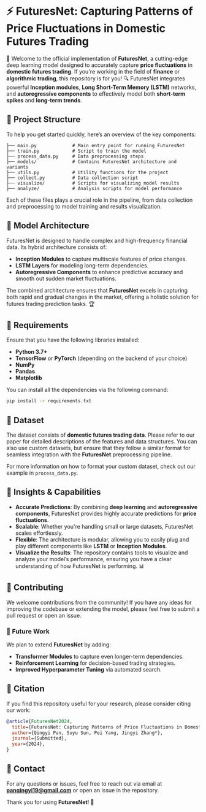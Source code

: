 
# ⚡️ FuturesNet: Capturing Patterns of Price Fluctuations in Domestic Futures Trading

🚀 Welcome to the official implementation of **FuturesNet**, a cutting-edge deep learning model designed to accurately capture **price fluctuations** in **domestic futures trading**. If you're working in the field of **finance** or **algorithmic trading**, this repository is for you! 🔍 FuturesNet integrates powerful **Inception modules**, **Long Short-Term Memory (LSTM)** networks, and **autoregressive components** to effectively model both **short-term spikes** and **long-term trends**.

## 📂 Project Structure

To help you get started quickly, here’s an overview of the key components:

```
├── main.py             # Main entry point for running FuturesNet
├── train.py            # Script to train the model
├── process_data.py     # Data preprocessing steps
├── models/             # Contains FuturesNet architecture and variants
├── utils.py            # Utility functions for the project
├── collect.py          # Data collection script
├── visualize/          # Scripts for visualizing model results
├── analyze/            # Analysis scripts for model performance
```

Each of these files plays a crucial role in the pipeline, from data collection and preprocessing to model training and results visualization.

## 🚀 Model Architecture

FuturesNet is designed to handle complex and high-frequency financial data. Its hybrid architecture consists of:

- **Inception Modules** to capture multiscale features of price changes.
- **LSTM Layers** for modeling long-term dependencies.
- **Autoregressive Components** to enhance predictive accuracy and smooth out sudden market fluctuations.

The combined architecture ensures that **FuturesNet** excels in capturing both rapid and gradual changes in the market, offering a holistic solution for futures trading prediction tasks. 🏆

## 🔧 Requirements

Ensure that you have the following libraries installed:

- **Python 3.7+**
- **TensorFlow** or **PyTorch** (depending on the backend of your choice)
- **NumPy**
- **Pandas**
- **Matplotlib**

You can install all the dependencies via the following command:

```bash
pip install -r requirements.txt
```

## 📁 Dataset

The dataset consists of **domestic futures trading data**. Please refer to our paper for detailed descriptions of the features and data structures. You can also use custom datasets, but ensure that they follow a similar format for seamless integration with the **FuturesNet** preprocessing pipeline.

For more information on how to format your custom dataset, check out our example in `process_data.py`.

## 🧠 Insights & Capabilities

- **Accurate Predictions**: By combining **deep learning** and **autoregressive components**, FuturesNet provides highly accurate predictions for **price fluctuations**.
- **Scalable**: Whether you're handling small or large datasets, FuturesNet scales effortlessly.
- **Flexible**: The architecture is modular, allowing you to easily plug and play different components like **LSTM** or **Inception Modules**.
- **Visualize the Results**: The repository contains tools to visualize and analyze your model’s performance, ensuring you have a clear understanding of how FuturesNet is performing. 📊

## 👥 Contributing

We welcome contributions from the community! If you have any ideas for improving the codebase or extending the model, please feel free to submit a pull request or open an issue.

### 🚧 Future Work

We plan to extend **FuturesNet** by adding:

- **Transformer Modules** to capture even longer-term dependencies.
- **Reinforcement Learning** for decision-based trading strategies.
- **Improved Hyperparameter Tuning** via automated search.

## 📄 Citation

If you find this repository useful for your research, please consider citing our work:

```bibtex
@article{FuturesNet2024,
  title={FuturesNet: Capturing Patterns of Price Fluctuations in Domestic Futures Trading},
  author={Qingyi Pan, Suyu Sun, Pei Yang, Jingyi Zhang*},
  journal={Submitted},
  year={2024},
}
```

## 💬 Contact

For any questions or issues, feel free to reach out via email at **panqingyi19@gmail.com** or open an issue in the repository.

Thank you for using **FuturesNet**! 🚀
